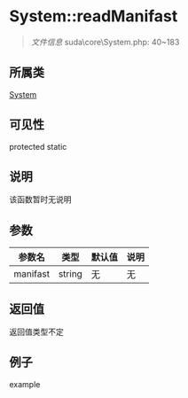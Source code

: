 # System::readManifast

> *文件信息* suda\core\System.php: 40~183
## 所属类 

[System](../System.md)

## 可见性

  protected  static
## 说明

该函数暂时无说明

## 参数

| 参数名 | 类型 | 默认值 | 说明 |
|--------|-----|-------|-------|
| manifast |  string | 无 | 无 |

## 返回值
返回值类型不定

## 例子

example